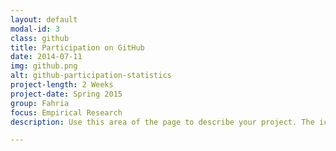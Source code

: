 ```yaml
---
layout: default
modal-id: 3
class: github
title: Participation on GitHub
date: 2014-07-11
img: github.png
alt: github-participation-statistics
project-length: 2 Weeks
project-date: Spring 2015
group: Fahria
focus: Empirical Research
description: Use this area of the page to describe your project. The icon above is part of a free icon set by <a href="https://sellfy.com/p/8Q9P/jV3VZ/">Flat Icons</a>. On their website, you can download their free set with 16 icons, or you can purchase the entire set with 146 icons for only $12!

---
```

